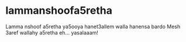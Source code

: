 # lammanshoofa5retha
Lamma nshoof a5retha ya5ooya hanet3allem walla hanensa bardo
Mesh 3aref wallahy a5retha eh... yasalaaam!
